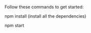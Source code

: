 Follow these commands to get started: 

<p>npm install (install all the dependencies)</p>
<p>npm start</p>
